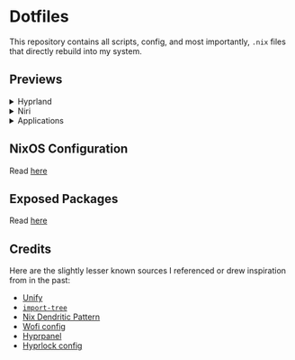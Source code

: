 # Dotfiles

This repository contains all scripts, config, and most importantly, `.nix`
files that directly rebuild into my system.

## Previews

<details>
  <summary>Hyprland</summary>

  ### Hyprland:
  ![Hyprland tiled Fish terminals](./assets/preview/hyprland-tiling.png)

  ### Hyprlock:
  ![Hyprlock (based on Catppuccin)](./assets/preview/hyprlock.png)

  ### Hyprpanel:
  ![Hyprpanel](./assets/preview/hyprpanel.png)
</details>

<details>
  <summary>Niri</summary>

  ### Niri:
  ![Niri](./assets/preview/niri.png)
</details>

<details>
  <summary>Applications</summary>

  ### Rofi:
  ![Rofi](./assets/preview/rofi-showcase.gif)

  ### Waybar:
  ![Waybar](./assets/preview/waybar-showcase.gif)

  ### Yazi:
  ![Yazi](./assets/preview/yazi.png)

  ### Neovim + Tmux:
  ![Neovim + Tmux](./assets/preview/nvim-tmux.png)

  ### Gotop:
  ![Gotop](./assets/preview/gotop.png)
</details>


## NixOS Configuration

Read [here](./SYSTEM.md)

## Exposed Packages

Read [here](./PACKAGES.md)

## Credits

Here are the slightly lesser known sources I referenced or drew inspiration
from in the past:

- [Unify](https://codeberg.org/quasigod/unify)
- [`import-tree`](https://github.com/vic/import-tree)
- [Nix Dendritic Pattern](https://github.com/mightyiam/dendritic)
- [Wofi config](https://github.com/7KIR7/dots/tree/main)
- [Hyprpanel](https://github.com/Jas-SinghFSU/HyprPanel)
- [Hyprlock config](https://github.com/catppuccin/hyprlock)
